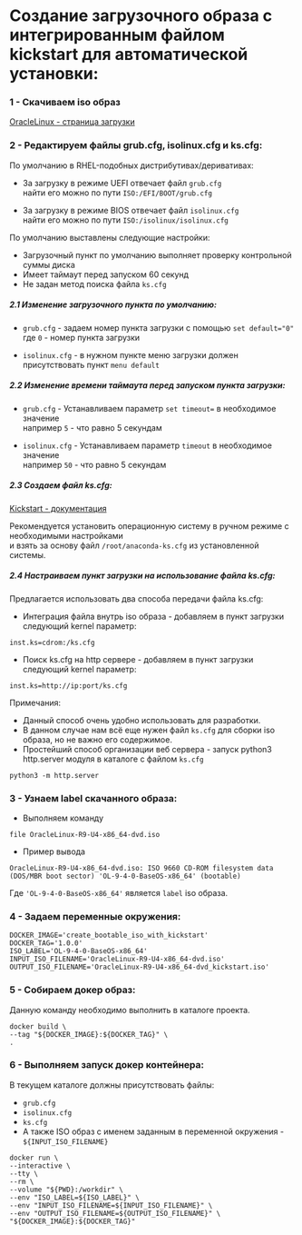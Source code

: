 # Создание загрузочного образа с интегрированным файлом kickstart для автоматической установки:
### 1 - Скачиваем iso образ
[OracleLinux - страница загрузки](https://yum.oracle.com/oracle-linux-isos.html)


### 2 - Редактируем файлы grub.cfg, isolinux.cfg и ks.cfg:
По умолчанию в RHEL-подобных дистрибутивах/деривативах:  
- За загрузку в режиме UEFI отвечает файл `grub.cfg`  
найти его можно по пути `ISO:/EFI/BOOT/grub.cfg`  
  
- За загрузку в режиме BIOS отвечает файл `isolinux.cfg`  
найти его можно по пути `ISO:/isolinux/isolinux.cfg`
  
По умолчанию выставлены следующие настройки:  
- Загрузочный пункт по умолчанию выполняет проверку контрольной суммы диска  
- Имеет таймаут перед запуском 60 секунд  
- Не задан метод поиска файла `ks.cfg`  

##### 2.1 Изменение загрузочного пункта по умолчанию:
- `grub.cfg` - задаем номер пункта загрузки с помощью `set default="0"`  
где `0` - номер пункта загрузки  
  
- `isolinux.cfg` - в нужном пункте меню загрузки должен присутствовать пункт `menu default`

##### 2.2 Изменение времени таймаута перед запуском пункта загрузки:
- `grub.cfg` - Устанавливаем параметр `set timeout=` в необходимое значение  
например `5` - что равно 5 секундам  
  
- `isolinux.cfg` - Устанавливаем параметр `timeout` в необходимое значение  
например `50` - что равно 5 секундам  

##### 2.3 Создаем файл ks.cfg:
[Kickstart - документация](https://pykickstart.readthedocs.io/en/latest/kickstart-docs.html)

Рекомендуется установить операционную систему в ручном режиме с необходимыми настройками  
и взять за основу файл `/root/anaconda-ks.cfg` из установленной системы.

##### 2.4 Настраиваем пункт загрузки на использование файла ks.cfg:
Предлагается использовать два способа передачи файла ks.cfg:
- Интеграция файла внутрь iso образа - добавляем в пункт загрузки следующий kernel параметр:
```
inst.ks=cdrom:/ks.cfg
```
- Поиск ks.cfg на http сервере - добавляем в пункт загрузки следующий kernel параметр:
```
inst.ks=http://ip:port/ks.cfg
```
Примечания:

- Данный способ очень удобно использовать для разработки.  
- В данном случае нам всё еще нужен файл `ks.cfg` для сборки iso образа, но не важно его содержимое.  
- Простейший способ организации веб сервера - запуск python3 http.server модуля в каталоге с файлом `ks.cfg`  

```
python3 -m http.server
```

### 3 - Узнаем label скачанного образа:
- Выполняем команду
```
file OracleLinux-R9-U4-x86_64-dvd.iso
```
- Пример вывода
```
OracleLinux-R9-U4-x86_64-dvd.iso: ISO 9660 CD-ROM filesystem data (DOS/MBR boot sector) 'OL-9-4-0-BaseOS-x86_64' (bootable)
```
Где `'OL-9-4-0-BaseOS-x86_64'` является `label` iso образа.
### 4 - Задаем переменные окружения:
```
DOCKER_IMAGE='create_bootable_iso_with_kickstart'
DOCKER_TAG='1.0.0'
ISO_LABEL='OL-9-4-0-BaseOS-x86_64'
INPUT_ISO_FILENAME='OracleLinux-R9-U4-x86_64-dvd.iso'
OUTPUT_ISO_FILENAME='OracleLinux-R9-U4-x86_64-dvd_kickstart.iso'
```
### 5 - Собираем докер образ:
Данную команду необходимо выполнить в каталоге проекта.  
```
docker build \
--tag "${DOCKER_IMAGE}:${DOCKER_TAG}" \
.
```
### 6 - Выполняем запуск докер контейнера:

В текущем каталоге должны присутствовать файлы:
- `grub.cfg`
- `isolinux.cfg`
- `ks.cfg`
- А также ISO образ с именем заданным в переменной окружения - `${INPUT_ISO_FILENAME}`

```
docker run \
--interactive \
--tty \
--rm \
--volume "${PWD}:/workdir" \
--env "ISO_LABEL=${ISO_LABEL}" \
--env "INPUT_ISO_FILENAME=${INPUT_ISO_FILENAME}" \
--env "OUTPUT_ISO_FILENAME=${OUTPUT_ISO_FILENAME}" \
"${DOCKER_IMAGE}:${DOCKER_TAG}"
```